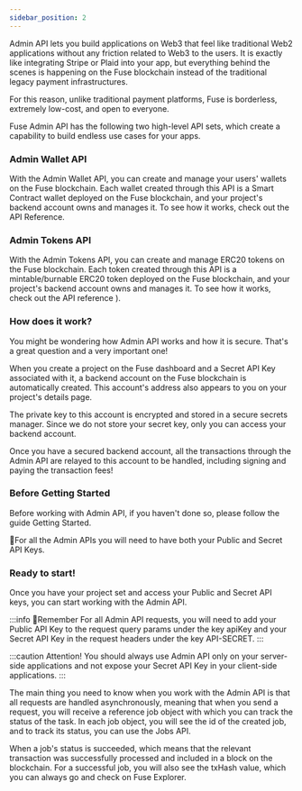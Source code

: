 ```yaml
---
sidebar_position: 2
---
```


Admin API lets you build applications on Web3 that feel like traditional Web2 applications without any friction related to Web3 to the users. It is exactly like integrating Stripe or Plaid into your app, but everything behind the scenes is happening on the Fuse blockchain instead of the traditional legacy payment infrastructures.

For this reason, unlike traditional payment platforms, Fuse is borderless, extremely low-cost, and open to everyone.

Fuse Admin API has the following two high-level API sets, which create a capability to build endless use cases for your apps.

### Admin Wallet API

With the Admin Wallet API, you can create and manage your users' wallets on the Fuse blockchain. Each wallet created through this API is a Smart Contract wallet deployed on the Fuse blockchain, and your project's backend account owns and manages it. To see how it works, check out the API Reference.

### Admin Tokens API

With the Admin Tokens API, you can create and manage ERC20 tokens on the Fuse blockchain. Each token created through this API is a mintable/burnable ERC20 token deployed on the Fuse blockchain, and your project's backend account owns and manages it. To see how it works, check out the API reference ).

### How does it work?

You might be wondering how Admin API works and how it is secure. That's a great question and a very important one!

When you create a project on the Fuse dashboard and a Secret API Key associated with it, a backend account on the Fuse blockchain is automatically created. This account's address also appears to you on your project's details page.

The private key to this account is encrypted and stored in a secure secrets manager. Since we do not store your secret key, only you can access your backend account.

Once you have a secured backend account, all the transactions through the Admin API are relayed to this account to be handled, including signing and paying the transaction fees!

### Before Getting Started

Before working with Admin API, if you haven't done so, please follow the guide Getting Started.

📘For all the Admin APIs you will need to have both your Public and Secret API Keys.

### Ready to start!

Once you have your project set and access your Public and Secret API keys, you can start working with the Admin API.

:::info 📘Remember
For all Admin API requests, you will need to add your Public API Key to the request query params under the key apiKey and your Secret API Key in the request headers under the key API-SECRET.
:::

:::caution Attention!
You should always use Admin API only on your server-side applications and not expose your Secret API Key in your client-side applications.
:::

The main thing you need to know when you work with the Admin API is that all requests are handled asynchronously, meaning that when you send a request, you will receive a reference job object with which you can track the status of the task. In each job object, you will see the id of the created job, and to track its status, you can use the Jobs API.

When a job's status is succeeded, which means that the relevant transaction was successfully processed and included in a block on the blockchain. For a successful job, you will also see the txHash value, which you can always go and check on Fuse Explorer.
